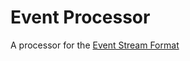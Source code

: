 # Event Processor

A processor for the [Event Stream Format](https://developer.mozilla.org/en-US/docs/Web/API/Server-sent_events/Using_server-sent_events#event_stream_format)
